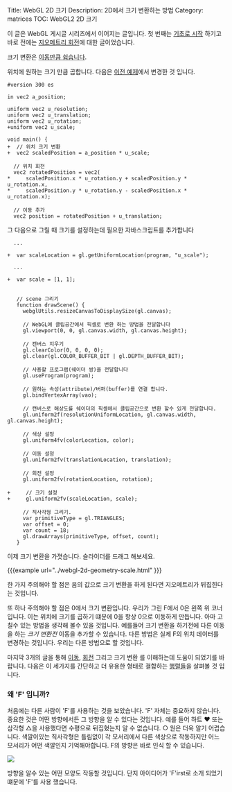 Title: WebGL 2D 크기
Description: 2D에서 크기 변환하는 방법
Category: matrices
TOC: WebGL2 2D 크기


이 글은 WebGL 게시글 시리즈에서 이어지는 글입니다. 첫 번째는 [기초로 시작](webgl-fundamentals.html) 하기고 바로 전에는 [지오메트리 회전](webgl-2d-rotation.html)에 대한 글이었습니다.

크기 변환은 [이동만큼 쉽습니다](webgl-2d-translation.html).

위치에 원하는 크기 만큼 곱합니다. 다음은 [이전 예제](webgl-2d-rotation.html)에서 변경한 것 입니다.

```
#version 300 es

in vec2 a_position;

uniform vec2 u_resolution;
uniform vec2 u_translation;
uniform vec2 u_rotation;
+uniform vec2 u_scale;

void main() {
+  // 위치 크기 변환
+  vec2 scaledPosition = a_position * u_scale;

  // 위치 회전
  vec2 rotatedPosition = vec2(
*     scaledPosition.x * u_rotation.y + scaledPosition.y * u_rotation.x,
*     scaledPosition.y * u_rotation.y - scaledPosition.x * u_rotation.x);

  // 이동 추가
  vec2 position = rotatedPosition + u_translation;
```

그 다음으로 그릴 때 크기를 설정하는데 필요한 자바스크립트를 추가합니다

```
  ...

+  var scaleLocation = gl.getUniformLocation(program, "u_scale");

  ...

+  var scale = [1, 1];


   // scene 그리기
   function drawScene() {
     webglUtils.resizeCanvasToDisplaySize(gl.canvas);

     // WebGL에 클립공간에서 픽셀로 변환 하는 방법을 전달합니다
     gl.viewport(0, 0, gl.canvas.width, gl.canvas.height);

     // 캔버스 지우기
     gl.clearColor(0, 0, 0, 0);
     gl.clear(gl.COLOR_BUFFER_BIT | gl.DEPTH_BUFFER_BIT);

     // 사용할 프로그램(쉐이더 쌍)을 전달합니다
     gl.useProgram(program);

     // 원하는 속성(attribute)/버퍼(buffer)를 연결 합니다.
     gl.bindVertexArray(vao);

     // 캔버스로 해상도를 쉐이더의 픽셀에서 클립공간으로 변환 할수 있게 전달합니다.
     gl.uniform2f(resolutionUniformLocation, gl.canvas.width, gl.canvas.height);

     // 색상 설정
     gl.uniform4fv(colorLocation, color);

     // 이동 설정
     gl.uniform2fv(translationLocation, translation);

     // 회전 설정
     gl.uniform2fv(rotationLocation, rotation);

+     // 크기 설정
+     gl.uniform2fv(scaleLocation, scale);

     // 직사각형 그리기.
     var primitiveType = gl.TRIANGLES;
     var offset = 0;
     var count = 18;
     gl.drawArrays(primitiveType, offset, count);
   }
```

이제 크기 변환을 가졋습니다. 슬라이더를 드래그 해보세요.

{{{example url="../webgl-2d-geometry-scale.html" }}}

한 가지 주의해야 할 점은 음의 값으로 크기 변환을 하게 된다면 지오메트리가 뒤집힌다는 것입니다.

또 하나 주의해야 할 점은 0에서 크기 변환입니다. 우리가 그린 F에서 0은 왼쪽 위 코너입니다. 이는 위치에 크기를 곱하기 떄문에 0을 항상 0으로 이동하게 만듭니다.
아마 고칠수 있는 방법을 생각해 볼수 있을 것입니다. 예를들어 크기 변환을 하기전에 다른 이동을 하는 *크기 변환전* 이동을 추가할 수 있습니다.
다른 방법은 실제 F의 위치 데이터를 변경하는 것입니다. 우리는 다른 방법으로 할 것입니다.

마지막 3개의 글을 통해 [이동](webgl-2d-translation.html), [회전](webgl-2d-rotation.html) 그리고 크기 변환 를 이해하는데 도움이 되었기를 바랍니다. 다음은 이 세가지를 간단하고 더 유용한 형태로 결합하는 [행렬들](webgl-2d-matrices.html)을 살펴볼 것 입니다.

<div class="webgl_bottombar">
<h3>왜 'F' 입니까?</h3>
<p>
처음에는 다른 사람이 'F'를 사용하는 것을 보았습니다. 'F' 자체는 중요하지 않습니다. 중요한 것은 어떤 방향에서든 그 방향을 알 수 있다는 것입니다. 예를 들어 하트 ❤ 또는 삼각형 △을 사용했다면 수평으로 뒤집혔는지 알 수 없습니다. ○ 원은 더욱 알기 어렵습니다. 색깔이있는 직사각형은 틀림없이 각 모서리에서 다른 색상으로 작동하지만 어느 모서리가 어떤 색깔인지 기억해야합니다. F의 방향은 바로 인식 할 수 있습니다.
</p>
<img src="../resources/f-orientation.svg" class="webgl_center"/>
<p>
방향을 알수 있는 어떤 모양도 작동할 것입니다. 단지 아이디어가 'F'irst로 소개 되었기 떄문에 'F'를 사용 했습니다.
</p>
</div>
